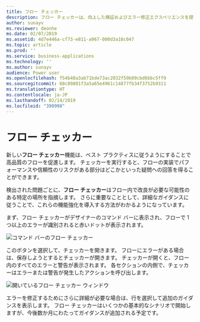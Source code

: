 ```yaml
---
title: フロー チェッカー
description: フロー チェッカーは、向上した検証およびエラー修正エクスペリエンスを提供します。 フロー内のエラーや警告がある場所についてのコンテキスト内ヘルプを取得し、それらのエラーを修正する方法のガイドを参照できます。
author: sunayv
ms.reviewer: deonhe
ms.date: 02/07/2019
ms.assetid: 4d7e446a-cf73-e811-a967-000d3a18c047
ms.topic: article
ms.prod: ''
ms.service: business-applications
ms.technology: ''
ms.author: sunayv
audience: Power user
ms.openlocfilehash: f54b48a3ab71bde73ac2032f59b09cbd6bbc5ff9
ms.sourcegitcommit: 60c89801f3a5a65e4961c14877fb34f3752b9311
ms.translationtype: HT
ms.contentlocale: ja-JP
ms.lasthandoff: 02/14/2019
ms.locfileid: "390998"
---
```

# <a name="flow-checker"></a>フロー チェッカー




新しい**フロー チェッカー**機能は、ベスト プラクティスに従うようにすることで高品質のフローを促進します。 チェッカーを実行すると、フローの実装でパフォーマンスや信頼性のリスクがある部分はどこかといった疑問への回答を得ることができます。

検出された問題ごとに、**フロー チェッカー**はフロー内で改良が必要な可能性のある特定の場所を指摘します。 さらに重要なこととして、詳細なガイダンスに従うことで、これらの機能強化を導入する方法がわかるようになっています。 

まず、フロー チェッカーがデザイナーのコマンド バーに表示され、フローで 1 つ以上のエラーが識別されると赤いドットが表示されます。

![コマンド バーのフロー チェッカー](media/flow-checker-1.png "コマンド バーのフロー チェッカー")

このボタンを選択して、チェッカーを開きます。 フローにエラーがある場合は、保存しようとするとチェッカーが開きます。 チェッカーが開くと、フロー内のすべてのエラーと警告が表示されます。 各セクションの内側で、チェッカーはエラーまたは警告が発生したアクションを呼び出します。

![開いているフロー チェッカー ウィンドウ](media/flow-checker-2.png "開いているフロー チェッカー ウィンドウ")

エラーを修正するためにさらに詳細が必要な場合は、行を選択して追加のガイダンスを表示します。 フロー チェッカーはいくつかの基本的なシナリオで開始しますが、今後数か月にわたってガイダンスが追加される予定です。